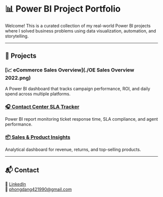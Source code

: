 # 📊 Power BI Project Portfolio

Welcome! This is a curated collection of my real-world Power BI projects where I solved business problems using data visualization, automation, and storytelling.

---

## 🔹 Projects
### [📈 eCommerce Sales Overview](./OE Sales Overview 2022.png)
A Power BI dashboard that tracks campaign performance, ROI, and daily spend across multiple platforms.

### [🎧 Contact Center SLA Tracker](./contact-center-sla/)
Power BI report monitoring ticket response time, SLA compliance, and agent performance.

### [📦 Sales & Product Insights](./sales-insights/)
Analytical dashboard for revenue, returns, and top-selling products.


---

## 📬 Contact

💼 [LinkedIn](https://linkedin.com/in/your-profile)  
📧 phongdang421990@gmail.com
